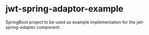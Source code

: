# jwt-spring-adaptor-example
SpringBoot project to be used as example implementation for the jwt-spring-adaptor component.
